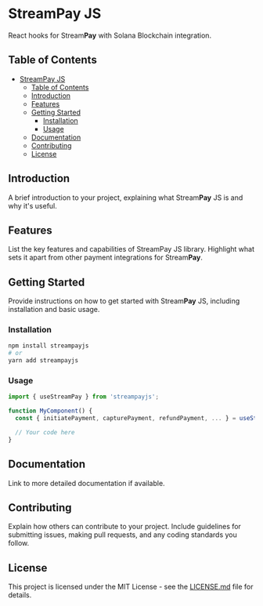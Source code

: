 # StreamPay JS

React hooks for Stream**Pay** with Solana Blockchain integration.

## Table of Contents

- [StreamPay JS](#streampay-js)
  - [Table of Contents](#table-of-contents)
  - [Introduction](#introduction)
  - [Features](#features)
  - [Getting Started](#getting-started)
    - [Installation](#installation)
    - [Usage](#usage)
  - [Documentation](#documentation)
  - [Contributing](#contributing)
  - [License](#license)

## Introduction

A brief introduction to your project, explaining what Stream**Pay** JS is and why it's useful.

## Features

List the key features and capabilities of StreamPay JS library. Highlight what sets it apart from other payment integrations for Stream**Pay**.

## Getting Started

Provide instructions on how to get started with Stream**Pay** JS, including installation and basic usage.

### Installation

```bash
npm install streampayjs
# or
yarn add streampayjs
```

### Usage

```javascript
import { useStreamPay } from 'streampayjs';

function MyComponent() {
  const { initiatePayment, capturePayment, refundPayment, ... } = useStreamPay();

  // Your code here
}
```

## Documentation

Link to more detailed documentation if available.

## Contributing

Explain how others can contribute to your project. Include guidelines for submitting issues, making pull requests, and any coding standards you follow.

## License

This project is licensed under the MIT License - see the [LICENSE.md](LICENSE.md) file for details.
